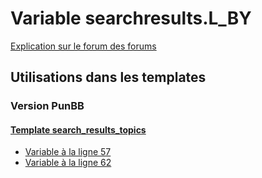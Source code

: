# Variable searchresults.L_BY
[Explication sur le forum des forums](http://forum.forumactif.com/t294113-listing-des-variables#searchresults.L_BY)
## Utilisations dans les templates
### Version PunBB
#### [Template search_results_topics](punbb/search_results_topics.md)
* [Variable à la ligne 57](../punbb/search_results_topics.tpl#L57)
* [Variable à la ligne 62](../punbb/search_results_topics.tpl#L62)